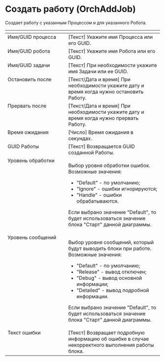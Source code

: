 # Создать работу (OrchAddJob)

Создает работу с указанным Процессом и для указанного Робота.

<table data-header-hidden><thead><tr><th width="184.91668701171875" valign="top"></th><th width="294.99993896484375" valign="top"></th></tr></thead><tbody><tr><td valign="top">Имя/GUID процесса</td><td valign="top">[Текст] Укажите имя Процесса или его GUID.</td></tr><tr><td valign="top">Имя/GUID робота</td><td valign="top">[Текст] Укажите имя Робота или его GUID.</td></tr><tr><td valign="top">Имя/GUID задачи</td><td valign="top">[Текст] При необходимости укажите имя Задачи или ее GUID.</td></tr><tr><td valign="top">Остановить после</td><td valign="top">[Текст/Дата и время] При необходимости укажите дату и время когда нужно остановить Работу.</td></tr><tr><td valign="top">Прервать после</td><td valign="top">[Текст/Дата и время] При необходимости укажите дату и время когда нужно прервать Работу.</td></tr><tr><td valign="top">Время ожидания</td><td valign="top">[Число] Время ожидания в секундах.</td></tr><tr><td valign="top">GUID Работы</td><td valign="top">[Текст] Возвращается GUID созданной Работы.</td></tr><tr><td valign="top">Уровень обработки</td><td valign="top"><p>Выбор уровня обработки ошибок. Возможные значения: </p><ul><li>"Default" - по умолчанию; </li><li>"Ignore" - ошибки игнорируются; </li><li>"Handle" - ошибки обрабатываются. </li></ul><p>Если выбрано значение "Default", то будет использоваться значение блока "Старт" данной диаграммы.</p></td></tr><tr><td valign="top">Уровень сообщений</td><td valign="top"><p>Выбор уровня сообщений, который будут выводить блоки при работе. Возможные значения: </p><ul><li>"Default" - по умолчанию; </li><li>"Release" - вывод отключен; </li><li>"Debug" - вывод основной информации; </li><li>"Detailed" - вывод подробной информации. </li></ul><p>Если выбрано значение "Default", то будет использоваться значение блока "Старт" данной диаграммы.</p></td></tr><tr><td valign="top">Текст ошибки</td><td valign="top">[Текст] Возвращает подробную информацию об ошибке в случае некорректного выполнения работы блока.</td></tr></tbody></table>
